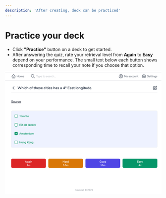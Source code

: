 ```yaml
---
description: 'After creating, deck can be practiced'
---
```


# Practice your deck

* Click **"Practice"** button on a deck to get started.
* After answering the quiz, rate your retrieval level from **Again** to **Easy** depend on your performance. The small text below each button shows corresponding time to recall your note if you choose that option.

![](../.gitbook/assets/image.png)

